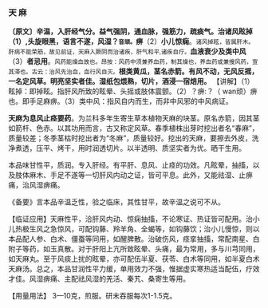 ### 天 麻

**〔原文〕辛温，入肝经气分。益气强阴，通血脉，强筋力，疏痰气。治诸风眩掉（1）,头旋眼黑，语言不遂，风湿？<small>音顽。</small>痹**（2）**小儿惊痫**。<small>诸风掉眩，皆属肝木。肝病不能荣筋，故见前证，天麻入厥阴而治诸疾，肝气和平,诸疾自疗。</small>**血液衰少及类中风**（3）**者忌用**。<small>风药能燥血故也。昂按：风药中须兼养血药，制其燥也，养血药或兼搜风药，宣其滞也。古云：治风先治血，血行风自灭。</small>**根类黄瓜，茎名赤箭。有风不动，无风反摇，一名定风草。明亮坚实者佳。湿纸包煨熟，切片，酒浸一宿焙用。**
【讲解】（1）眩掉：即掉眩。指肝风所致的眩晕、头摇或肢体震颤。（2）？痹:？（ wan顽）痹也。即手足麻痹。（3）类中风：指风自内而生，而非中风邪的中风病证。

**天麻为息风止痉要药**。为兰科多年生寄生草本植物天麻的块茎。原名赤箭，因其茎如箭杆、色赤。以其功用而言，古又称定风草。春季植株出芽时挖出者名“春麻”，质量较差；冬季茎枯时挖出者为“冬麻”，质量较好。挖出的天麻，要擦去外皮，洗净煮透，压平、烤干，用时润透切片。以半透明、质坚实者为优。晒干生用。

本品味甘性平，质润。专入肝经。有平肝、息风、止痉的功效。凡眩晕，抽搐，以及肢体麻木、手足不遂等一切肝风内动之证，皆可平息。此外，又能祛湿、止痹痛，治风湿痹痛。

《备要》言本品辛温乏性，验之临床，其性甘平，故辛温之说可不从。

【临证应用】天麻性平，洽肝风内动、惊痫抽搐，不论寒证、热证皆可配用。治小儿热极生风之急惊风，可配钩藤、羚羊角、全蝎等，如钩藤饮；治小儿慢惊，则以本品配人参、白术、僵蚕等同用，如醒脾散。治破伤风，痉挛抽搐，常配南星、白附子等药，如玉真散。对于肝阳上亢所致眩晕、头痛，最为常用，多与川芎同用，如天麻丸。至于风痰上扰的眩晕，亦可配伍半夏、茯苓、白术等同用，如半夏白术天麻汤。总之，本品甘润性平力缓，单用效力不强，惟据虚实寒热适当配伍，疗效才佳。风湿痹痛、主配祛风湿的羌活、秦艽、桑寄生等用。

【用量用法】 3—10克，煎服。研末吞服每次1-1.5克。
